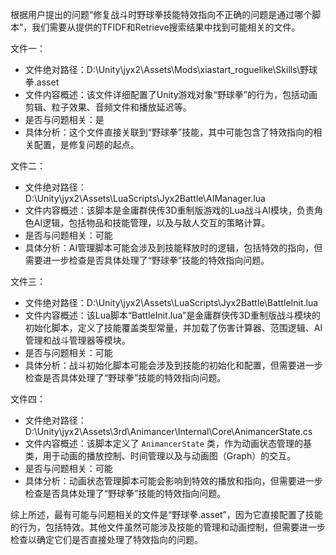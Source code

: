 根据用户提出的问题“修复战斗时野球拳技能特效指向不正确的问题是通过哪个脚本”，我们需要从提供的TFIDF和Retrieve搜索结果中找到可能相关的文件。

文件一：
* 文件绝对路径：D:\Unity\jyx2\Assets\Mods\xiastart_roguelike\Skills\野球拳.asset
* 文件内容概述：该文件详细配置了Unity游戏对象“野球拳”的行为，包括动画剪辑、粒子效果、音频文件和播放延迟等。
* 是否与问题相关：是
* 具体分析：这个文件直接关联到“野球拳”技能，其中可能包含了特效指向的相关配置，是修复问题的起点。

文件二：
* 文件绝对路径：D:\Unity\jyx2\Assets\LuaScripts\Jyx2Battle\AIManager.lua
* 文件内容概述：该脚本是金庸群侠传3D重制版游戏的Lua战斗AI模块，负责角色AI逻辑，包括物品和技能管理，以及与敌人交互的策略计算。
* 是否与问题相关：可能
* 具体分析：AI管理脚本可能会涉及到技能释放时的逻辑，包括特效的指向，但需要进一步检查是否具体处理了“野球拳”技能的特效指向问题。

文件三：
* 文件绝对路径：D:\Unity\jyx2\Assets\LuaScripts\Jyx2Battle\BattleInit.lua
* 文件内容概述：该Lua脚本“BattleInit.lua”是金庸群侠传3D重制版战斗模块的初始化脚本，定义了技能覆盖类型常量，并加载了伤害计算器、范围逻辑、AI管理和战斗管理器等模块。
* 是否与问题相关：可能
* 具体分析：战斗初始化脚本可能会涉及到技能的初始化和配置，但需要进一步检查是否具体处理了“野球拳”技能的特效指向问题。

文件四：
* 文件绝对路径：D:\Unity\jyx2\Assets\3rd\Animancer\Internal\Core\AnimancerState.cs
* 文件内容概述：该脚本定义了 `AnimancerState` 类，作为动画状态管理的基类，用于动画的播放控制、时间管理以及与动画图（Graph）的交互。
* 是否与问题相关：可能
* 具体分析：动画状态管理脚本可能会影响到特效的播放和指向，但需要进一步检查是否具体处理了“野球拳”技能的特效指向问题。

综上所述，最有可能与问题相关的文件是“野球拳.asset”，因为它直接配置了技能的行为，包括特效。其他文件虽然可能涉及技能的管理和动画控制，但需要进一步检查以确定它们是否直接处理了特效指向的问题。
